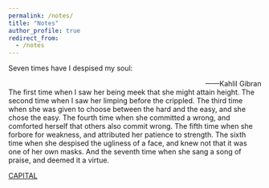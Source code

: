 ```yaml
---
permalink: /notes/
title: "Notes"
author_profile: true
redirect_from: 
  - /notes
---
```


Seven times have I despised my soul:  
<div style="text-align: right;">
——Kahlil Gibran
</div>  
The first time when I saw her being meek that she might attain height.  
The second time when I saw her limping before the crippled.  
The third time when she was given to choose between the hard and the easy, and she chose the easy.  
The fourth time when she committed a wrong, and comforted herself that others also commit wrong.  
The fifth time when she forbore for weakness, and attributed her patience to strength.  
The sixth time when she despised the ugliness of a face, and knew not that it was one of her own masks.  
And the seventh time when she sang a song of praise, and deemed it a virtue. 

 
 
 [CAPITAL]()
